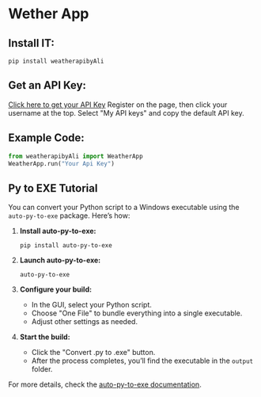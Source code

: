 # Wether App
## Install IT:
`pip install weatherapibyAli`

## Get an API Key:
[Click here to get your API Key](https://openweathermap.org/)
Register on the page, then click your username at the top. Select "My API keys" and copy the default API key.

## Example Code:
```python
from weatherapibyAli import WeatherApp
WeatherApp.run("Your Api Key")
```

## Py to EXE Tutorial

You can convert your Python script to a Windows executable using the `auto-py-to-exe` package. Here’s how:

1. **Install auto-py-to-exe:**
    ```
    pip install auto-py-to-exe
    ```

2. **Launch auto-py-to-exe:**
    ```
    auto-py-to-exe
    ```

3. **Configure your build:**
    - In the GUI, select your Python script.
    - Choose "One File" to bundle everything into a single executable.
    - Adjust other settings as needed.

4. **Start the build:**
    - Click the "Convert .py to .exe" button.
    - After the process completes, you’ll find the executable in the `output` folder.

For more details, check the [auto-py-to-exe documentation](https://github.com/brentvollebregt/auto-py-to-exe).
